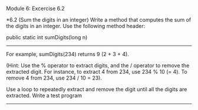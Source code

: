 

Module 6: Excercise 6.2 

*6.2 (Sum the digits in an integer) Write a method that computes the sum of the digits in an integer. Use the following method header:

public static int sumDigits(long n)

--------------------------------------------------------------------

For example, sumDigits(234) returns 9 (2 + 3 + 4).

(Hint: Use the % operator to extract digits, and the / operator to remove the extracted digit. For instance, to extract 4 from 234, use 234 % 10 (= 4). To remove 4 from 234, use 234 / 10 = 23).

Use a loop to repeatedly extract and remove the digit until all the digits are extracted. Write a test program

--------------------------------------------------------------------